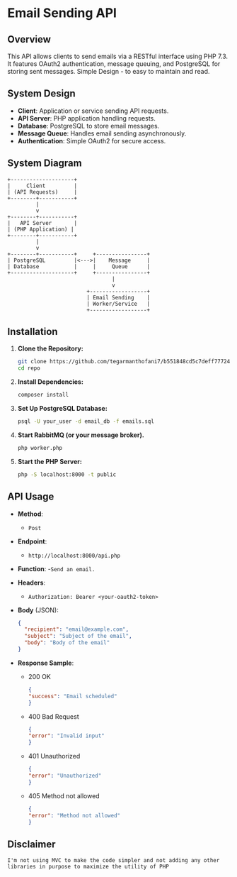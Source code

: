 # Email Sending API

## Overview

This API allows clients to send emails via a RESTful interface using PHP 7.3. It features OAuth2 authentication, message queuing, and PostgreSQL for storing sent messages.
Simple Design - to easy to maintain and read.

## System Design

- **Client**: Application or service sending API requests.
- **API Server**: PHP application handling requests.
- **Database**: PostgreSQL to store email messages.
- **Message Queue**: Handles email sending asynchronously.
- **Authentication**: Simple OAuth2 for secure access.

## System Diagram
```
+--------------------+
|     Client         |
| (API Requests)     |
+--------+-----------+
         |
         v
+--------+-----------+
|   API Server       |
| (PHP Application) |
+--------+-----------+
         |
         v
+--------+-----------+     +----------------+
| PostgreSQL         |<--->|    Message     |
| Database           |     |     Queue      |
+--------------------+     +----------------+
                                 |
                                 v
                         +------------------+
                         | Email Sending    |
                         | Worker/Service   |
                         +------------------+

```
## Installation

1. **Clone the Repository:**

    ```bash
    git clone https://github.com/tegarmanthofani7/b551848cd5c7deff777244049baaadb0
    cd repo
    ```

2. **Install Dependencies:**

    ```bash
    composer install
    ```

3. **Set Up PostgreSQL Database:**

    ```bash
    psql -U your_user -d email_db -f emails.sql
    ```

4. **Start RabbitMQ (or your message broker).**
    
    ```bash
    php worker.php
    ```

6. **Start the PHP Server:**

    ```bash
    php -S localhost:8000 -t public
    ```

## API Usage

- **Method**:
    - `Post`
- **Endpoint**:
    - `http://localhost:8000/api.php`

- **Function**:
    -`Send an email.`

- **Headers**: 
  - `Authorization: Bearer <your-oauth2-token>`

- **Body** (JSON):
  ```json
  {
    "recipient": "email@example.com",
    "subject": "Subject of the email",
    "body": "Body of the email"
  }


- **Response Sample**:
    - 200 OK
        ```json
        {
        "success": "Email scheduled"
        }
    - 400 Bad Request
        ```json
        {
        "error": "Invalid input"
        }
    - 401 Unauthorized
        ```json
        {
        "error": "Unauthorized"
        }
    - 405 Method not allowed
        ```json
        {
        "error": "Method not allowed"
        }

## Disclaimer
``` I'm not using MVC to make the code simpler and not adding any other libraries in purpose to maximize the utility of PHP ```
